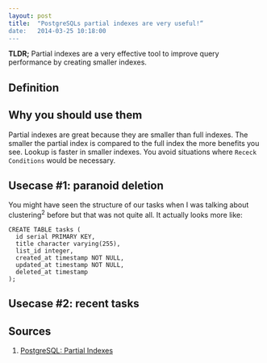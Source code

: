 ```yaml
---
layout: post
title:  "PostgreSQLs partial indexes are very useful!“
date:   2014-03-25 10:18:00
---
```


__TLDR;__ Partial indexes are a very effective tool to improve query performance by creating smaller indexes.

## Definition

## Why you should use them

Partial indexes are great because they are smaller than full indexes. The smaller the partial index is compared to the full index the more benefits you see. Lookup is faster in smaller indexes. You avoid situations where `Receck Conditions` would be necessary. 

## Usecase #1: paranoid deletion

You might have seen the structure of our tasks when I was talking about clustering<sup>2</sup> before but that was not quite all. It actually looks more like:

```
CREATE TABLE tasks (
  id serial PRIMARY KEY, 
  title character varying(255), 
  list_id integer,
  created_at timestamp NOT NULL,
  updated_at timestamp NOT NULL,
  deleted_at timestamp
);
```

## Usecase #2: recent tasks

## Sources
1. [PostgreSQL: Partial Indexes](http://www.postgresql.org/docs/current/static/indexes-partial.html)